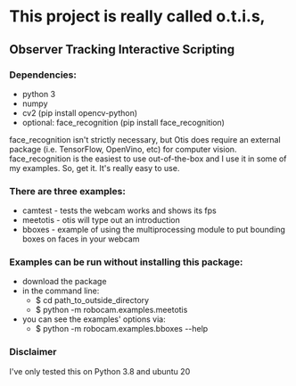 # This project is really called o.t.i.s,
## Observer Tracking Interactive Scripting
### Dependencies:
- python 3
- numpy
- cv2 (pip install opencv-python)
- optional: face_recognition (pip install face_recognition)

face_recognition isn't strictly necessary, but Otis does require an external 
package (i.e. TensorFlow, OpenVino, etc) for computer vision. face_recognition 
is the easiest to use out-of-the-box and I use it in some of my examples. So, 
get it. It's really easy to use. 

### There are three examples:
- camtest - tests the webcam works and shows its fps
- meetotis - otis will type out an introduction
- bboxes - example of using the multiprocessing module to put bounding boxes on
    faces in your webcam

### Examples can be run without installing this package:
- download the package
- in the command line:
  + $ cd path_to_outside_directory
  + $ python -m robocam.examples.meetotis
- you can see the examples' options via: 
  + $ python -m robocam.examples.bboxes --help

### Disclaimer
I've only tested this on Python 3.8 and ubuntu 20 
